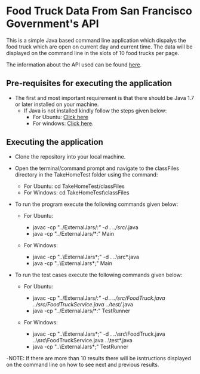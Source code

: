# Food Truck Data From San Francisco Government's API
This is a simple Java based command line application which dispalys the food truck which are open on current day and current time.
The data will be displayed on the command line in the slots of 10 food trucks per page.

The information about the API used can be found [here](https://dev.socrata.com/foundry/data.sfgov.org/bbb8-hzi6).

## Pre-requisites for executing the application
- The first and most important requirement is that there should be Java 1.7 or later installed on your machine.
  - If Java is not installed kindly follow the steps given below:
    - For Ubuntu: [Click here](https://thishosting.rocks/install-java-ubuntu/)
    - For windows: [Click here](https://www.journaldev.com/476/java-windows-10-download-install).

## Executing the application
- Clone the repository into your local machine.

- Open the terminal/command prompt and navigate to the classFiles directory in the TakeHomeTest folder using the command:
  - For Ubuntu: cd TakeHomeTest/classFiles
  - For Windows: cd TakeHomeTest\classFiles
  
- To run the program execute the following commands given below:
  - For Ubuntu: 
    - javac -cp "../ExternalJars/*:" -d . ../src/*.java
    - java -cp "../ExternalJars/*:" Main
   
   - For Windows:
      - javac -cp "..\ExternalJars\*;" -d . ..\src\*.java
      - java -cp "..\ExternalJars\*;" Main
 
 - To run the test cases execute the following commands given below:
   - For Ubuntu:
      - javac -cp "../ExternalJars/*:" -d . ../src/FoodTruck.java ../src/FoodTruckService.java ../test/*.java
      - java -cp "../ExternalJars/*:" TestRunner
   
   - For Windows:
      - javac -cp "..\ExternalJars\*;" -d . ..\src\FoodTruck.java ..\src\FoodTruckService.java  ..\test\*.java
      - java -cp "..\ExternalJars\*;" TestRunner

-NOTE: If there are more than 10 results there will be isntructions displayed on the command line on how to see next and previous results.
 
      
  
